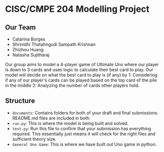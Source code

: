 # CISC/CMPE 204 Modelling Project
## Our Team
* Catarina Borges
* Shrinidhi Thatahngudi Sampath Krishnan
* Zhizhou Huang
* Natasha Sujitharaj

Our group aims to model a 4-player game of Ultimate Uno where our player is down to 3 cards and uses logic to calculate their best card to play. Our model will decide on what the best card to play is (if any) by 
1: Considering if any of our player's cards can be played based on the top card of the pile in the middle 
2: Analyzing the number of cards other players hold.

## Structure

* `documents`: Contains folders for both of your draft and final submissions. README.md files are included in both.
* `run.py`: This is where the model is being built and solved.
* `test.py`: Run this file to confirm that your submission has everything required. This essentially just means it will check for the right files and sufficient theory size.
* `General Uno Game`: This is where we have built out Uno game in python.
